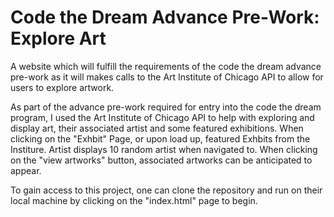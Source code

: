# Code the Dream Advance Pre-Work: Explore Art
A website which will fulfill the requirements of the code the dream advance pre-work as it will makes calls to the Art Institute of Chicago API to allow for users to explore artwork.

As part of the advance pre-work required for entry into the code the dream program, I used the Art Institute of Chicago API to help with exploring and display art, their associated artist and some featured exhibitions. When clicking on the "Exhbit" Page, or upon load up, featured Exhbits from the Institure. Artist displays 10 random artist when navigated to. When clicking on the "view artworks" button, associated artworks can be anticipated to appear.

To gain access to this project, one can clone the repository and run on their local machine by clicking on the "index.html" page to begin.

